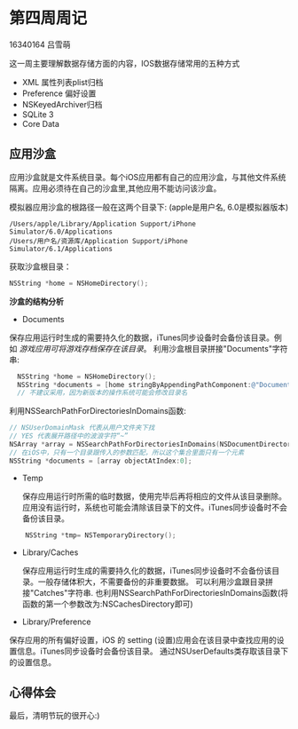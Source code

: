 # 第四周周记
16340164 吕雪萌

这一周主要理解数据存储方面的内容，IOS数据存储常用的五种方式
- XML 属性列表plist归档
- Preference 偏好设置
- NSKeyedArchiver归档
- SQLite 3
- Core Data


## 应用沙盒

应用沙盒就是文件系统目录。每个iOS应用都有自己的应用沙盒，与其他文件系统隔离。应用必须待在自己的沙盒里,其他应用不能访问该沙盒。

模拟器应用沙盒的根路径一般在这两个目录下: (apple是用户名, 6.0是模拟器版本)

    /Users/apple/Library/Application Support/iPhone Simulator/6.0/Applications
    /Users/用户名/资源库/Application Support/iPhone Simulator/6.1/Applications
    
获取沙盒根目录：
```Objective-C
NSString *home = NSHomeDirectory();
```
    
 **沙盒的结构分析**
 
 
 - Documents
 
  保存应用运行时生成的需要持久化的数据，iTunes同步设备时会备份该目录。例如 *游戏应用可将游戏存档保存在该目录*。
  利用沙盒根目录拼接"Documents"字符串:
```Objective-C
  NSString *home = NSHomeDirectory();
  NSString *documents = [home stringByAppendingPathComponent:@"Documents"];
  // 不建议采用，因为新版本的操作系统可能会修改目录名
 ```
  利用NSSearchPathForDirectoriesInDomains函数:
```Objective-C
// NSUserDomainMask 代表从用户文件夹下找
// YES 代表展开路径中的波浪字符“~”
NSArray *array = NSSearchPathForDirectoriesInDomains(NSDocumentDirectory,NSUserDomainMask, NO);
// 在iOS中，只有一个目录跟传入的参数匹配，所以这个集合里面只有一个元素
NSString *documents = [array objectAtIndex:0];
```
  
 - Temp
 
    保存应用运行时所需的临时数据，使用完毕后再将相应的文件从该目录删除。应用没有运行时，系统也可能会清除该目录下的文件。iTunes同步设备时不会备份该目录。
```Objective-C
    NSString *tmp= NSTemporaryDirectory();
```

- Library/Caches

  保存应用运行时生成的需要持久化的数据，iTunes同步设备时不会备份该目录。一般存储体积大，不需要备份的非重要数据。
  可以利用沙盒跟目录拼接"Catches"字符串.
  也利用NSSearchPathForDirectoriesInDomains函数(将函数的第一个参数改为:NSCachesDirectory即可)
   
 - Library/Preference
 
  保存应用的所有偏好设置，iOS 的 setting (设置)应用会在该目录中查找应用的设置信息。iTunes同步设备时会备份该目录。
  通过NSUserDefaults类存取该目录下的设置信息。

## 心得体会

最后，清明节玩的很开心:)
